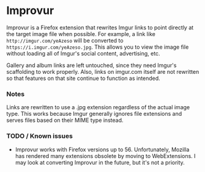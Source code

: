 # Improvur

Improvur is a Firefox extension that rewrites Imgur links to point directly at the target image file when possible. For example, a link like `http://imgur.com/yeAzeso` will be converted to `https://i.imgur.com/yeAzeso.jpg`. This allows you to view the image file without loading all of Imgur's social content, advertising, etc.

Gallery and album links are left untouched, since they need Imgur's scaffolding to work properly. Also, links on imgur.com itself are not rewritten so that features on that site continue to function as intended.

### Notes

Links are rewritten to use a .jpg extension regardless of the actual image type. This works because Imgur generally ignores file extensions and serves files based on their MIME type instead.

### TODO / Known issues

* Improvur works with Firefox versions up to 56. Unfortunately, Mozilla has rendered many extensions obsolete by moving to WebExtensions. I may look at converting Improvur in the future, but it's not a priority.
